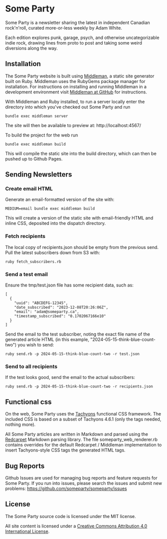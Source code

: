 # Some Party

Some Party is a newsletter sharing the latest in independent Canadian rock'n'roll, curated more-or-less weekly by Adam White.

Each edition explores punk, garage, psych, and otherwise uncategorizable indie rock, drawing lines from proto to post and taking some weird diversions along the way.

## Installation

The Some Party website is built using [Middleman](http://middlemanapp.com/), a static site generator built on Ruby. Middleman uses the RubyGems package manager for installation. For instructions on installing and running Middleman in a development environment visit [Middleman at GitHub](https://github.com/middleman/middleman) for instructions.

With Middleman and Ruby installed, to run a server locally enter the directory into which you've checked out Some Party and run

```
bundle exec middleman server
```

The site will then be available to preview at: http://localhost:4567/

To build the project for the web run

```
bundle exec middleman build
```

This will compile the static site into the build directory, which can then be pushed up to Github Pages.

## Sending Newsletters

### Create email HTML

Generate an email-formatted version of the site with:

```
MEDIUM=email bundle exec middleman build
```

This will create a version of the static site with email-friendly HTML and inline CSS, deposited into the dispatch directory.

### Fetch recipients

The local copy of recipients.json should be empty from the previous send. Pull the latest subscribers down from S3 with:

```
ruby fetch_subscribers.rb
```

### Send a test email

Ensure the tmp/test.json file has some recipient data, such as:

```
[
  {
    "uuid": "ABCDEFG-12345",
    "date_subscribed": "2023-12-08T20:26:06Z",
    "email": "adam@someparty.ca",
    "timestamp_subscribed": "0.1702067166e10"
  }
]
```

Send the email to the test subscriber, noting the exact file name of the generated article HTML (in this example, "2024-05-15-think-blue-count-two") you wish to send:

```
ruby send.rb -p 2024-05-15-think-blue-count-two -r test.json
```

### Send to all recipients

If the test looks good, send the email to the actual subscribers:

```
ruby send.rb -p 2024-05-15-think-blue-count-two -r recipients.json
```

## Functional css

On the web, Some Party uses the [Tachyons](http://tachyons.io/) functional CSS framework. The included CSS is based on a subset of Tachyons 4.6.1 (only the tags needed, nothing more).

All Some Party articles are written in Markdown and parsed using the [Redcarpet](https://github.com/vmg/redcarpet) Markdown parsing library. The file someparty_web_renderer.rb contains overrides for the default Redcarpet / Middleman implementation to insert Tachyons-style CSS tags the generated HTML tags.

## Bug Reports

Github Issues are used for managing bug reports and feature requests for Some Party. If you run into issues, please search the issues and submit new problems: https://github.com/someparty/someparty/issues

## License

The Some Party source code is licensed under the MIT license.

All site content is licensed under a [Creative Commons Attribution 4.0 International License](https://creativecommons.org/licenses/by/4.0/).
